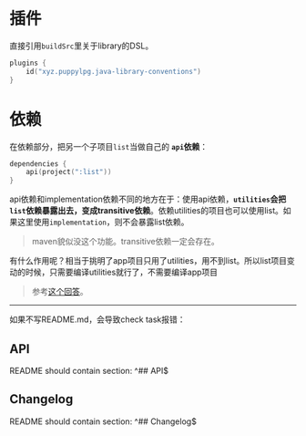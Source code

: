 # 插件
直接引用`buildSrc`里关于library的DSL。
```kotlin
plugins {
    id("xyz.puppylpg.java-library-conventions")
}
```

# 依赖
在依赖部分，把另一个子项目`list`当做自己的 **`api`依赖**：
```kotlin
dependencies {
    api(project(":list"))
}
```
api依赖和implementation依赖不同的地方在于：使用api依赖，**`utilities`会把`list`依赖暴露出去，变成transitive依赖**。依赖utilities的项目也可以使用list。如果这里使用`implementation`，则不会暴露list依赖。

> maven貌似没这个功能。transitive依赖一定会存在。

有什么作用呢？相当于挑明了app项目只用了utilities，用不到list。所以list项目变动的时候，只需要编译utilities就行了，不需要编译app项目
> 参考[这个回答](https://stackoverflow.com/a/44419574/7676237)。

---

如果不写README.md，会导致check task报错：

## API
README should contain section: ^## API$

## Changelog
README should contain section: ^## Changelog$
